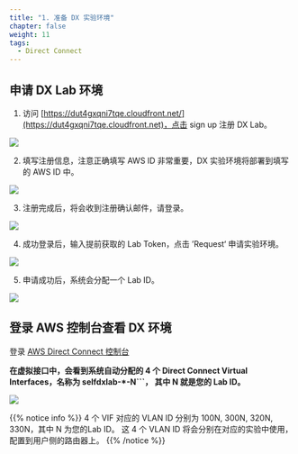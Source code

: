 ```yaml
---
title: "1. 准备 DX 实验环境"
chapter: false
weight: 11
tags:
  - Direct Connect
---
```


## 申请 DX Lab 环境

1. 访问 [https://dut4gxqni7tqe.cloudfront.net/](https://dut4gxqni7tqe.cloudfront.net)，点击 sign up 注册 DX Lab。

![](/images/DX/PrepareDXLab-1.png)

2. 填写注册信息，注意正确填写 AWS ID 非常重要，DX 实验环境将部署到填写的 AWS ID 中。

![](/images/DX/PrepareDXLab-2.png)

3. 注册完成后，将会收到注册确认邮件，请登录。

![](/images/DX/PrepareDXLab-3.png)

4. 成功登录后，输入提前获取的 Lab Token，点击 ’Request‘ 申请实验环境。

![](/images/DX/PrepareDXLab-4.png)

5. 申请成功后，系统会分配一个 Lab ID。

![](/images/DX/PrepareDXLab-5.png)

## 登录 AWS 控制台查看 DX 环境
登录 [AWS Direct Connect 控制台](https://console.aws.amazon.com/directconnect/v2/home#/connections)

**在虚拟接口中，会看到系统自动分配的 4 个 Direct Connect Virtual Interfaces，名称为 selfdxlab-*-N```， 其中 N 就是您的 Lab ID。**

![](/images/DX/PrepareDXLab-6.png)

{{% notice info %}}
4 个 VIF 对应的 VLAN ID 分别为 100N, 300N, 320N, 330N，其中 N 为您的Lab ID。
这 4 个 VLAN ID 将会分别在对应的实验中使用，配置到用户侧的路由器上。
{{% /notice  %}}